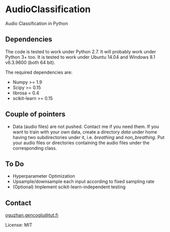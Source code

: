 # AudioClassification
Audio Classification in Python

## Dependencies
The code is tested to work under Python 2.7. It will probably work under Python 3+ too. 
It is tested to work under Ubuntu 14.04 and Windows 8.1 v6.3.9600 (both 64 bit).

The required dependencies are:
- Numpy >= 1.9
- Scipy >= 0.15
- librosa = 0.4
- scikit-learn >= 0.15

## Couple of pointers
- Data (audio files) are not pushed. Contact me if you need them. If you want to train with your own data, create a directory *data* under home having two subdirectories under it, i.e. *breathing* and *non_breathing*. Put your audio files or directories containing the audio files under the corresponding class. 

## To Do
- Hyperparameter Optimization
- Upsample/downsample each input according to fixed sampling rate
- (Optional) Implement scikit-learn-independent testing

## Contact
oguzhan.gencoglu@tut.fi

License: MIT
